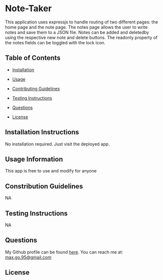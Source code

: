 # Note-Taker



This application uses expressjs to handle routing of two different pages: the home page and the note page. The notes page allows the user to write notes and save them to a JSON file. Notes can be added and deletedby using the respective new note and delete buttons. The readonly property of the notes fields can be toggled with the lock icon.

## Table of Contents

* [Installation](#installation)

* [Usage](#usage)

* [Contributing Guidelines](#contributing)

* [Testing Instructions](#tests)

* [Questions](#questions)

* [License](#license)

## Installation Instructions <a name="installation"></a>
No installation required. Just visit the deployed app.

## Usage Information <a name="usage"></a>
This app is free to use and modify for anyone

## Constribution Guidelines <a name="contributing"></a>
NA

## Testing Instructions <a name="tests"></a>
NA
## Questions <a name="questions"></a>
My Github profile can be found [here](https://github.com/smg061). 
You can reach me at: max.go.95@gmail.com
## License <a name="license"></a>